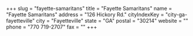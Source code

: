 +++
slug = "fayette-samaritans"
title = "Fayette Samaritans"
name = "Fayette Samaritans"
address = "126 Hickory Rd."
cityIndexKey = "city-ga-fayetteville"
city = "Fayetteville"
state = "GA"
postal = "30214"
website = ""
phone = "770 719-2707"
fax = ""
+++
